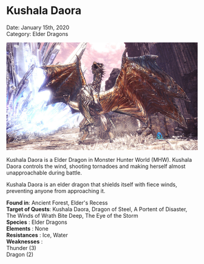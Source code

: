 # **Kushala Daora**
Date: January 15th, 2020  
Category: Elder Dragons

![alt](images/KushalaDaora1.png)

Kushala Daora is a Elder Dragon in Monster Hunter World (MHW).
Kushala Daora controls the wind, shooting tornadoes and making herself almost unapproachable during battle.

Kushala Daora is an elder dragon that shields itself with fiece winds, preventing anyone from approaching it.
    
**Found in**: Ancient Forest, Elder's Recess  
**Target of Quests**: Kushala Daora, Dragon of Steel, A Portent of Disaster, The Winds of Wrath Bite Deep, The Eye of the Storm   
**Species** : Elder Dragons    
**Elements** : None  
**Resistances** : Ice, Water   
**Weaknesses** :    
Thunder (3)     
Dragon (2)

